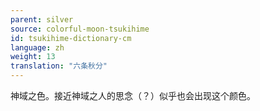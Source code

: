 ```yaml
---
parent: silver
source: colorful-moon-tsukihime
id: tsukihime-dictionary-cm
language: zh
weight: 13
translation: "六条秋分"
---
```


神域之色。接近神域之人的思念（？）似乎也会出现这个颜色。

